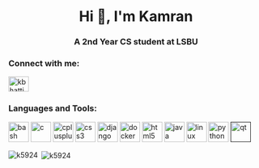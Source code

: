 <h1 align="center">Hi 👋, I'm Kamran</h1>
<h3 align="center">A 2nd Year CS student at LSBU</h3>

<p align="left"> 
<h3 align="left">Connect with me:</h3>
<a href="https://linkedin.com/in/kbhatti5924" target="blank"><img align="center" 
src="https://cdn.jsdelivr.net/npm/simple-icons@3.0.1/icons/linkedin.svg"
alt="kbhatti5924" height="30" width="40" /></a>
</p>

<h3 align="left">Languages and Tools:</h3><p align="left"><a href="https://www.gnu.org/software/bash/" target="_blank"><img src="https://www.vectorlogo.zone/logos/gnu_bash/gnu_bash-icon.svg" alt="bash" width="40" height="40"/></a>          
<a href="https://www.cprogramming.com/" target="_blank"><img src="https://devicons.github.io/devicon/devicon.git/icons/c/c-original.svg" alt="c" width="40" height="40"/></a>
<a href="https://www.w3schools.com/cpp/" target="_blank"><img src="https://devicons.github.io/devicon/devicon.git/icons/cplusplus/cplusplus-original.svg"
alt="cplusplus" width="40" height="40"/></a>
<a href="https://www.w3schools.com/css/" target="_blank"><img src="https://devicons.github.io/devicon/devicon.git/icons/css3/css3-original-wordmark.svg"
alt="css3" width="40" height="40"/></a>
<a href="https://www.djangoproject.com/" target="_blank"><img src="https://devicons.github.io/devicon/devicon.git/icons/django/django-original.svg"
alt="django" width="40" height="40"/></a>
<a href="https://www.docker.com/" target="_blank"><img src="https://devicons.github.io/devicon/devicon.git/icons/docker/docker-original-wordmark.svg"
alt="docker" width="40" height="40"/></a>
<a href="https://www.w3.org/html/" target="_blank"><img src="https://devicons.github.io/devicon/devicon.git/icons/html5/html5-original-wordmark.svg"
alt="html5" width="40" height="40"/></a>
<a href="https://www.java.com" target="_blank"><img src="https://devicons.github.io/devicon/devicon.git/icons/java/java-original-wordmark.svg"
alt="java" width="40" height="40"/></a>
<a href="https://www.linux.org/" target="_blank"><img src="https://devicons.github.io/devicon/devicon.git/icons/linux/linux-original.svg"
alt="linux" width="40" height="40"/></a>
<a href="https://www.python.org" target="_blank"><img src="https://devicons.github.io/devicon/devicon.git/icons/python/python-original.svg"
alt="python" width="40" height="40"/></a>
<a href="" target="_blank"><img src="https://upload.wikimedia.org/wikipedia/commons/0/0b/Qt_logo_2016.svg"
alt="qt" width="40" height="40"/></a></p>

<p><img align="left" src="https://github-readme-stats.vercel.app/api/top-langs/?username=k5924&layout=compact" alt="k5924" /></p>

<p>&nbsp;<img align="center" src="https://github-readme-stats.vercel.app/api?username=k5924&show_icons=true" alt="k5924" /></p>


